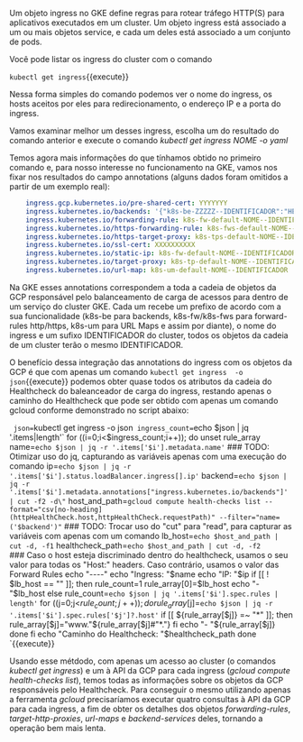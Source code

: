 
Um objeto ingress no GKE define regras para rotear tráfego HTTP(S) para aplicativos executados em um cluster. Um objeto ingress está associado a um ou mais objetos service, e cada um deles está associado a um conjunto de pods.

Você pode listar os ingress do cluster com o comando

`kubectl get ingress`{{execute}}

Nessa forma simples do comando podemos ver o nome do ingress, os hosts aceitos por eles para redirecionamento, o endereço IP e a porta do ingress.

Vamos examinar melhor um desses ingress, escolha um do resultado do comando anterior e execute o comando *kubectl get ingress NOME -o yaml*

Temos agora mais informações do que tínhamos obtido no primeiro comando e, para nosso interesse no funcionamento na GKE, vamos nos fixar nos resultados do campo annotations (alguns dados foram omitidos a partir de um exemplo real):
```yaml
    ingress.gcp.kubernetes.io/pre-shared-cert: YYYYYYY
    ingress.kubernetes.io/backends: '{"k8s-be-ZZZZZ--IDENTIFICADOR":"HEALTHY"}'
    ingress.kubernetes.io/forwarding-rule: k8s-fw-default-NOME--IDENTIFICADOR
    ingress.kubernetes.io/https-forwarding-rule: k8s-fws-default-NOME--IDENTIFICADOR
    ingress.kubernetes.io/https-target-proxy: k8s-tps-default-NOME--IDENTIFICADOR
    ingress.kubernetes.io/ssl-cert: XXXXXXXXXX
    ingress.kubernetes.io/static-ip: k8s-fw-default-NOME--IDENTIFICADOR
    ingress.kubernetes.io/target-proxy: k8s-tp-default-NOME--IDENTIFICADOR
    ingress.kubernetes.io/url-map: k8s-um-default-NOME--IDENTIFICADOR
```
Na GKE esses annotations correspondem a toda a cadeia de objetos da GCP responsável pelo balanceamento de carga de acessos para dentro de um serviço do cluster GKE. Cada um recebe um prefixo de acordo com a sua funcionalidade (k8s-be para backends, k8s-fw/k8s-fws para forward-rules http/https, k8s-um para URL Maps e assim por diante), o nome do ingress e um sufixo IDENTIFICADOR do cluster, todos os objetos da cadeia de um cluster terão o mesmo IDENTIFICADOR. 

O benefício dessa integração das annotations do ingress com os objetos da GCP é que com apenas um comando `kubectl get ingress  -o json`{{execute}} podemos obter quase todos os atributos da cadeia do Healthcheck do baleanceador de carga do ingress, restando apenas o caminho do Healthcheck que pode ser obtido com apenas um comando gcloud conforme demonstrado no script abaixo:

`
json=`kubectl get ingress  -o json`
ingress_count=`echo $json | jq '.items|length'`
for ((i=0;i<$ingress_count;i++)); do
    unset rule_array
    name=`echo $json | jq -r '.items['$i'].metadata.name'`
    ### TODO: Otimizar uso do jq, capturando as variáveis apenas com uma execução do comando
    ip=`echo $json | jq -r '.items['$i'].status.loadBalancer.ingress[].ip'`
    backend=`echo $json | jq -r '.items['$i'].metadata.annotations["ingress.kubernetes.io/backends"]' | cut -f2 -d\"`
    host_and_path=`gcloud compute health-checks list --format="csv[no-heading](httpHealthCheck.host,httpHealthCheck.requestPath)" --filter="name=('$backend')"`
    ### TODO: Trocar uso do "cut" para "read", para capturar as variáveis com apenas com um comando
    lb_host=`echo $host_and_path | cut -d, -f1`
    healthcheck_path=`echo $host_and_path | cut -d, -f2`    
    ### Caso o host esteja discriminado dentro do healthcheck, usamos o seu valor para todas os "Host:" headers. Caso contrário, usamos o valor das Forward Rules
    echo "----"
    echo "Ingress: "$name
    echo "IP: "$ip
    if [[ ! $lb_host == "" ]]; then
        rule_count=1
        rule_array[0]=$lb_host
        echo "- "$lb_host
    else
        rule_count=`echo $json | jq '.items['$i'].spec.rules | length'`
        for ((j=0;j<$rule_count;j++)); do
            rule_array[$j]=`echo $json | jq -r '.items['$i'].spec.rules['$j']?.host'`
            if [[ ${rule_array[$j]} =~ "*" ]]; then
                rule_array[$j]="www."${rule_array[$j]#"*."}
            fi
            echo "- "${rule_array[$j]}
        done
    fi
    echo "Caminho do Healthcheck: "$healthcheck_path
done
`{{execute}}

Usando esse métdodo, com apenas um acesso ao cluster (o comandos *kubectl get ingress*) e um à API da GCP para cada ingress (*gcloud compute health-checks list*), temos todas as informações sobre os objetos da GCP responsáveis pelo Healthcheck. Para conseguir o mesmo utilizando apenas a ferramenta *gcloud* precisaríamos executar quatro consultas à API da GCP para cada ingress, a fim de obter os detalhes dos objetos *forwarding-rules*, *target-http-proxies*, *url-maps* e *backend-services* deles, tornando a operação bem mais lenta.

